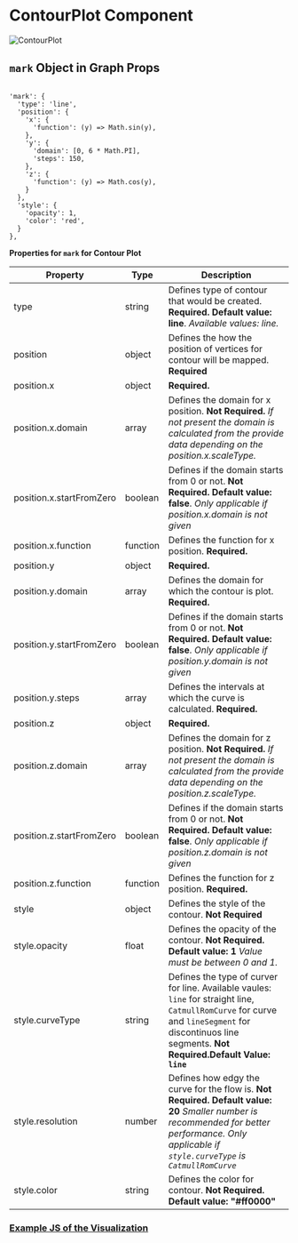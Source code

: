 # ContourPlot Component

![ContourPlot](../../imgs/ContourPlot.png)

## `mark` Object in Graph Props

```

'mark': {
  'type': 'line',
  'position': {
    'x': {
      'function': (y) => Math.sin(y),
    },
    'y': {
      'domain': [0, 6 * Math.PI],
      'steps': 150,
    },
    'z': {
      'function': (y) => Math.cos(y),
    }
  },
  'style': {
    'opacity': 1,
    'color': 'red',
  }
},
```

**Properties for `mark` for Contour Plot**

| Property                 | Type     | Description                                                                                                                                                                                           |
| ------------------------ | -------- | ----------------------------------------------------------------------------------------------------------------------------------------------------------------------------------------------------- |
| type                     | string   | Defines type of contour that would be created. **Required. Default value: line**. _Available values: line._                                                                                           |
| position                 | object   | Defines the how the position of vertices for contour will be mapped. **Required**                                                                                                                     |
| position.x               | object   | **Required.**                                                                                                                                                                                         |
| position.x.domain        | array    | Defines the domain for x position. **Not Required.** _If not present the domain is calculated from the provide data depending on the position.x.scaleType._                                           |
| position.x.startFromZero | boolean  | Defines if the domain starts from 0 or not. **Not Required. Default value: false**. _Only applicable if position.x.domain is not given_                                                               |
| position.x.function      | function | Defines the function for x position. **Required.**                                                                                                                                                    |
| position.y               | object   | **Required.**                                                                                                                                                                                         |
| position.y.domain        | array    | Defines the domain for which the contour is plot. **Required.**                                                                                                                                       |
| position.y.startFromZero | boolean  | Defines if the domain starts from 0 or not. **Not Required. Default value: false**. _Only applicable if position.y.domain is not given_                                                               |
| position.y.steps         | array    | Defines the intervals at which the curve is calculated. **Required.**                                                                                                                                 |
| position.z               | object   | **Required.**                                                                                                                                                                                         |
| position.z.domain        | array    | Defines the domain for z position. **Not Required.** _If not present the domain is calculated from the provide data depending on the position.z.scaleType._                                           |
| position.z.startFromZero | boolean  | Defines if the domain starts from 0 or not. **Not Required. Default value: false**. _Only applicable if position.z.domain is not given_                                                               |
| position.z.function      | function | Defines the function for z position. **Required.**                                                                                                                                                    |
| style                    | object   | Defines the style of the contour. **Not Required**                                                                                                                                                    |
| style.opacity            | float    | Defines the opacity of the contour. **Not Required. Default value: 1** _Value must be between 0 and 1._                                                                                               |
| style.curveType          | string   | Defines the type of curver for line. Available vaules: `line` for straight line, `CatmullRomCurve` for curve and `lineSegment` for discontinuos line segments. **Not Required.Default Value: `line`** |
| style.resolution         | number   | Defines how edgy the curve for the flow is. **Not Required. Default value: 20** _Smaller number is recommended for better performance. Only applicable if `style.curveType` is `CatmullRomCurve`_     |
| style.color              | string   | Defines the color for contour. **Not Required. Default value: "#ff0000"**                                                                                                                             |

### [Example JS of the Visualization](../examples/Plots/ContourPlot.js)
